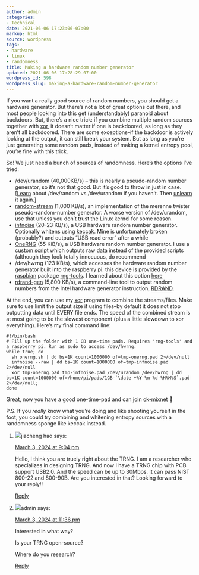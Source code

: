 ```yaml
---
author: admin
categories:
- Technical
date: 2021-06-06 17:23:06-07:00
markup: html
source: wordpress
tags:
- hardware
- linux
- randomness
title: Making a hardware random number generator
updated: 2021-06-06 17:28:29-07:00
wordpress_id: 598
wordpress_slug: making-a-hardware-random-number-generator
---
```

If you want a really good source of random numbers, you should get a hardware generator. But there’s not a lot of great options out there, and most people looking into this get (understandably) paranoid about backdoors. But, there’s a nice trick: if you combine multiple random sources together with [xor][1], it doesn’t matter if one is backdoored, as long as they aren’t all backdoored. There are some exceptions–if the backdoor is actively looking at the output, it can still break your system. But as long as you’re just generating some random pads, instead of making a kernel entropy pool, you’re fine with this trick.

So! We just need a bunch of sources of randomness. Here’s the options I’ve tried:

-   /dev/urandom (40,000KB/s) – this is nearly a pseudo-random number generator, so it’s not that good. But it’s good to throw in just in case. \[[Learn][2] about /dev/random vs /dev/urandom if you haven’t. Then [unlearn][3] it again.\]
-   [random-stream][4] (1,000 KB/s), an implementation of the merenne twister pseudo-random-number generator. A worse version of /dev/urandom, use that unless you don’t trust the Linux kernel for some reason.
-   [infnoise][5] (20-23 KB/s), a USB hardware random number generator. Optionally whitens using [keccak][6]. Mine is unfortunately broken (probably?) and outputs “USB read error” after a while
-   [OneRNG][7] (55 KiB/s), a USB hardware random number generator. I use a [custom script][8] which outputs raw data instead of the provided scripts (although they look totally innocuous, do recommend
-   /dev/hwrng (123 KB/s), which accesses the hardware random number generator built into the raspberry pi. this device is provided by the [raspbian][9] package [rng-tools][10]. I learned about this option [here][11]
-   [rdrand-gen][12] (5,800 KB/s), a command-line tool to output random numbers from the Intel hardware generator instruction, [RDRAND][13].

At the end, you can use my [xor][14] program to combine the streams/files. Make sure to use limit the output size if using files–by default it does not stop outputting data until EVERY file ends. The speed of the combined stream is at most going to be the slowest component (plus a little slowdown to xor everything). Here’s my final command line:

    #!/bin/bash
    # Fill up the folder with 1 GB one-time pads. Requires 'rng-tools' and a raspberry pi. Run as sudo to access /dev/hwrng.
    while true; do
      sh onerng.sh | dd bs=1K count=1000000 of=tmp-onerng.pad 2>/dev/null
      infnoise --raw | dd bs=1K count=1000000 of=tmp-infnoise.pad 2>/dev/null
      xor tmp-onerng.pad tmp-infnoise.pad /dev/urandom /dev/hwrng | dd bs=1K count=1000000 of=/home/pi/pads/1GB-`\date +%Y-%m-%d-%H%M%S`.pad 2>/dev/null;
    done

Great, now you have a good one-time-pad and can join [ok-mixnet][15] 🙂

P.S. If you *really* know what you’re doing and like shooting yourself in the foot, you could try combining and whitening entropy sources with a randomness sponge like keccak instead.

1.  ![](https://secure.gravatar.com/avatar/477bf018c52601e86d3a8aa07c6f9392?s=40&d=mm&r=g)jiacheng hao says:
    
    [March 3, 2024 at 9:04 pm][16]
    
    Hello, I think you are truely right about the TRNG. I am a researcher who specializes in designing TRNG. And now I have a TRNG chip with PCB support USB2.0. And the speed can be up to 30Mbps. It can pass NIST 800-22 and 800-90B. Are you interested in that? Looking forward to your reply!!
    
    [Reply][17]
    
2.  ![](https://secure.gravatar.com/avatar/09485be3ee1e86da6e39412f5c1b2a48?s=40&d=mm&r=g)admin says:
    
    [March 3, 2024 at 11:36 pm][18]
    
    Interested in what way?
    
    Is your TRNG open-source?
    
    Where do you research?
    
    [Reply][19]
    

[1]: https://github.com/za3k/short-programs#xor
[2]: https://stackoverflow.com/questions/23712581/differences-between-random-and-urandom
[3]: https://www.2uo.de/myths-about-urandom/
[4]: https://github.com/za3k/short-programs#prng
[5]: https://github.com/waywardgeek/infnoise
[6]: https://en.wikipedia.org/wiki/SHA-3
[7]: https://onerng.info/
[8]: https://gist.github.com/za3k/64faa4aa0a9ecb338a8af8b0569fccb6
[9]: https://packages.debian.org/buster/rng-tools-debian
[10]: https://github.com/nhorman/rng-tools
[11]: https://scruss.com/blog/2013/06/07/well-that-was-unexpected-the-raspberry-pis-hardware-random-number-generator/
[12]: https://github.com/jtulak/RdRand
[13]: https://en.wikipedia.org/wiki/RDRAND
[14]: https://github.com/za3k/short-programs#xor
[15]: https://za3k.com/ok-mixnet.md
[16]: https://blog.za3k.com/making-a-hardware-random-number-generator/#comment-11135
[17]: https://blog.za3k.com/making-a-hardware-random-number-generator/?replytocom=11135#respond
[18]: https://blog.za3k.com/making-a-hardware-random-number-generator/#comment-11136
[19]: https://blog.za3k.com/making-a-hardware-random-number-generator/?replytocom=11136#respond

